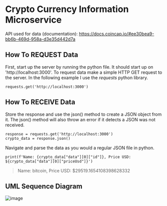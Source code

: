 # Crypto Currency Information Microservice
API used for data (documentation): https://docs.coincap.io/#ee30bea9-bb6b-469d-958a-d3e35d442d7a

## How To REQUEST Data
First, start up the server by running the python file. It should start up on 'http://localhost:3000'.
To request data make a simple HTTP GET request to the server. In the following example I use the *requests* python library.
```
requests.get('http://localhost:3000')
```
## How To RECEIVE Data
Store the response and use the json() method to create a JSON object from it. The json() method will also throw an error if it detects a JSON was not received.
```
response = requests.get('http://localhost:3000')
crypto_data = response.json()
```
Navigate and parse the data as you would a regular JSON file in python.
```
print(f'Name: {crypto_data["data"][0]["id"]}, Price USD: ${crypto_data["data"][0]["priceUsd"]}')
```
> Name: bitcoin, Price USD: $29519.1654108398628332

## UML Sequence Diagram
![image](https://user-images.githubusercontent.com/89743706/236617331-d45f06b1-3d46-4a7f-98e5-feddb7333bfd.png)
